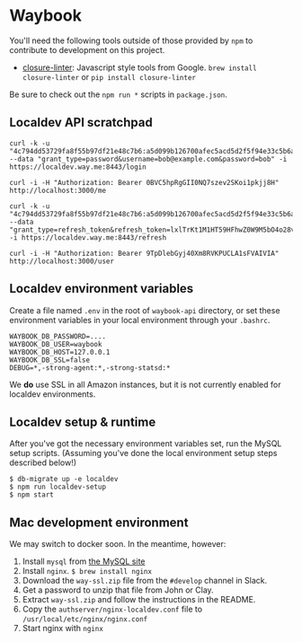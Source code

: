 # Waybook

You'll need the following tools outside of those provided by `npm` to contribute to development on this project.

 * [closure-linter](https://developers.google.com/closure/utilities/): Javascript style tools from Google. `brew install closure-linter` or `pip install closure-linter`

Be sure to check out the `npm run *` scripts in `package.json`.

## Localdev API scratchpad

    curl -k -u "4c794dd53729fa8f55b97df21e48c7b6:a5d099b126700afec5acd5d2f5f94e33c5b6a419" --data "grant_type=password&username=bob@example.com&password=bob" -i https://localdev.way.me:8443/login

	curl -i -H "Authorization: Bearer 0BVC5hpRgGII0NQ7szev2SKoi1pkjj8H" http://localhost:3000/me

	curl -k -u "4c794dd53729fa8f55b97df21e48c7b6:a5d099b126700afec5acd5d2f5f94e33c5b6a419" --data "grant_type=refresh_token&refresh_token=lxlTrKt1M1HT59HFhwZ0W9M5bO4o28vQ&client_id=4c794dd53729fa8f55b97df21e48c7b6" -i https://localdev.way.me:8443/refresh

	curl -i -H "Authorization: Bearer 9TpDlebGyj40Xm8RVKPUCLA1sFVAIVIA" http://localhost:3000/user

## Localdev environment variables

Create a file named `.env` in the root of `waybook-api` directory, or set these environment variables in your local environment through your `.bashrc`.

```
WAYBOOK_DB_PASSWORD=....
WAYBOOK_DB_USER=waybook
WAYBOOK_DB_HOST=127.0.0.1
WAYBOOK_DB_SSL=false
DEBUG=*,-strong-agent:*,-strong-statsd:*
```

We **do** use SSL in all Amazon instances, but it is not currently enabled for localdev environments.

## Localdev setup & runtime

After you've got the necessary environment variables set, run the MySQL setup scripts. (Assuming you've done the local environment setup steps described below!)

```shell
$ db-migrate up -e localdev
$ npm run localdev-setup
$ npm start
```

## Mac development environment

We may switch to docker soon. In the meantime, however:

 1. Install `mysql` from [the MySQL site](http://dev.mysql.com/downloads/mysql/)
 1. Install `nginx`. `$ brew install nginx`
 1. Download the `way-ssl.zip` file from the `#develop` channel in Slack.
 2. Get a password to unzip that file from John or Clay.
 3. Extract `way-ssl.zip` and follow the instructions in the README.
 4. Copy the `authserver/nginx-localdev.conf` file to `/usr/local/etc/nginx/nginx.conf`
 5. Start nginx with `nginx`

